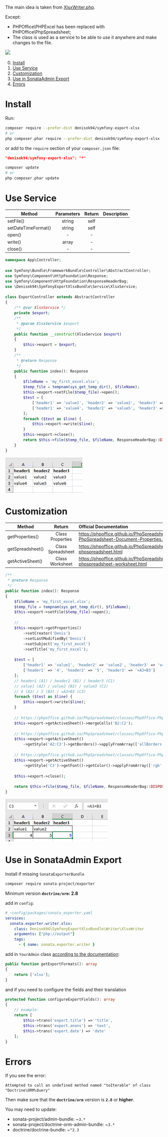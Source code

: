 The main idea is taken from [XlsxWriter.php](https://gist.github.com/kunicmarko20/e0292280344761efbc7ff376f7080fec). 

Except:
- PHPOffice\PHPExcel has been replaced with PHPOffice\PhpSpreadsheet;
- The class is used as a service to be able to use it anywhere and make changes to the file.

![](https://img.shields.io/badge/license-MIT-green)

0. [Install](#Install)
1. [Use Service](#Use-Service)
2. [Customization](#Customization)
3. [Use in SonataAdmin Export](#Use-in-SonataAdmin-Export)
4. [Errors](#Errors)

# Install

Run:

```bash
composer require --prefer-dist denisok94/symfony-export-xlsx
# or
php composer.phar require --prefer-dist denisok94/symfony-export-xlsx
```

or add to the `require` section of your `composer.json` file:

```json
"denisok94/symfony-export-xlsx": "*"
```

```bash
composer update
# or
php composer.phar update
```

# Use Service

| Method | Parameters | Return | Description |
|----------------|:---------:|:---------:|:----------------|
| setFile() | string | self |  |
| setDateTimeFormat() | string | self |  |
| open() | - | - |  |
| write() | array | - |  |
| close() | - | - |  |

```php
namespace App\Controller;

use Symfony\Bundle\FrameworkBundle\Controller\AbstractController;
use Symfony\Component\HttpFoundation\Response;
use Symfony\Component\HttpFoundation\ResponseHeaderBag;
use \Denisok94\SymfonyExportXlsxBundle\Service\XlsxService;

class ExportController extends AbstractController
{
    /** @var XlsxService */
    private $export;
    /**
     * @param XlsxService $export
     */
    public function __construct(XlsxService $export)
    {
        $this->export = $export;
    }
    /**
     * @return Response
     */
    public function index(): Response
    {
        $fileName = 'my_first_excel.xlsx';
        $temp_file = tempnam(sys_get_temp_dir(), $fileName);
        $this->export->setFile($temp_file)->open();
        $test = [
            ['header1' => 'value1', 'header2' => 'value2', 'header3' => 'value3'],
            ['header1' => 'value4', 'header2' => 'value5', 'header3' => 'value6']
        ];
        foreach ($test as $line) {
            $this->export->write($line);
        }
        $this->export->close();
        return $this->file($temp_file, $fileName, ResponseHeaderBag::DISPOSITION_INLINE);
    }
}
```
![](doc/0000.PNG)


# Customization

| Method | Return  | Official Documentation |
|----------------|:---------:|:----------------|
| getProperties() | Class Properties | https://phpoffice.github.io/PhpSpreadsheet/classes/PhpOffice-PhpSpreadsheet-Document-Properties.html |
| getSpreadsheet() | Class Spreadsheet | https://phpoffice.github.io/PhpSpreadsheet/namespaces/phpoffice-phpspreadsheet.html |
| getActiveSheet() | Class Worksheet | https://phpoffice.github.io/PhpSpreadsheet/namespaces/phpoffice-phpspreadsheet-worksheet.html |


```php
/**
 * @return Response
 */
public function index(): Response
{
    $fileName = 'my_first_excel.xlsx';
    $temp_file = tempnam(sys_get_temp_dir(), $fileName);
    $this->export->setFile($temp_file)->open();

    //
    $this->export->getProperties()
        ->setCreator('Denis')
        ->setLastModifiedBy('Denis')
        ->setSubject('my_first_excel')
        ->setTitle('my_first_excel');

    $test = [
        ['header1' => 'value1', 'header2' => 'value2', 'header3' => 'value3'],
        ['header1' => '4', 'header2' => '5', 'header3' => '=A3+B3']
    ];
    // header1 (A1) / header2 (B1) / header3 (C1) 
    // value1 (A2) / value2 (B2) / value3 (C2) 
    // 4 (A3) / 5 (B3) / =A3+B3 (C3) 
    foreach ($test as $line) {
        $this->export->write($line);
    }

    // https://phpoffice.github.io/PhpSpreadsheet/classes/PhpOffice-PhpSpreadsheet-Worksheet-Worksheet.html#method_mergeCells
    $this->export->getActiveSheet()->mergeCells('B2:C2');

    // https://phpoffice.github.io/PhpSpreadsheet/classes/PhpOffice-PhpSpreadsheet-Style-Borders.html
    $this->export->getActiveSheet()
        ->getStyle('A2:C3')->getBorders()->applyFromArray(['allBorders' => ['borderStyle' => 'thin', 'color' => ['rgb' => '000000']]]);

    // https://phpoffice.github.io/PhpSpreadsheet/classes/PhpOffice-PhpSpreadsheet-Style-Color.html
    $this->export->getActiveSheet()
        ->getStyle('C3')->getFont()->getColor()->applyFromArray(['rgb' => 'FF0000FF']);

    $this->export->close();

    return $this->file($temp_file, $fileName, ResponseHeaderBag::DISPOSITION_INLINE);
}
```

![](doc/0001.PNG)

# Use in SonataAdmin Export

Install if missing `SonataExporterBundle`
```bash
composer require sonata-project/exporter
```
Minimum version __`doctrine/orm`: 2.8__

add in `config`:
```yaml
# ~config/packages/sonata_exporter.yaml
services:
  sonata.exporter.writer.xlsx:
    class: Denisok94\SymfonyExportXlsxBundle\Writer\XlsxWriter
    arguments: ["php://output"]
    tags:
      - { name: sonata.exporter.writer }
```


add in `YourAdmin` class [according to the documentation](https://docs.sonata-project.org/projects/SonataAdminBundle/en/4.x/reference/action_export/):
```php
public function getExportFormats(): array
{
    return ['xlsx'];
}
```
and if you need to configure the fields and their translation
```php
protected function configureExportFields(): array
{
    // example:
    return [
        $this->trans('export.title') => 'title',
        $this->trans('export.anons') => 'text',
        $this->trans('export.date') => 'date'
    ];
}
```
# Errors

If you see the error:
```
Attempted to call an undefined method named "toIterable" of class "Doctrine\ORM\Query"
```
Then make sure that the __`doctrine/orm`__ version is __`2.8`__ or __higher__.

You may need to update:
- sonata-project/admin-bundle: ~`3.*`
- sonata-project/doctrine-orm-admin-bundle: ~`3.*`
- doctrine/doctrine-bundle: ~`^2.3`